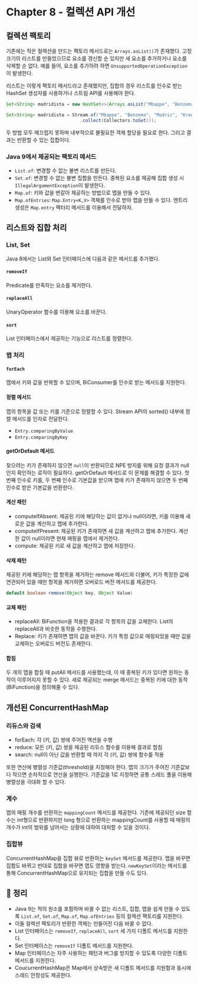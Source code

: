 # Chapter 8 - 컬렉션 API 개선
## 컬렉션 팩토리
기존에는 작은 컬렉션을 만드는 팩토리 메서드로는 `Arrays.asList()`가 존재했다. 고정 크기의 리스트를 만들었으므로 요소를 갱신할 순 있지만 새 요소를 추가하거나 요소를 삭제할 순 없다. 예를 들어, 요소를 추가하려 하면 `UnsupportedOperationException`이 발생한다.

리스트는 이렇게 팩토리 메서드라고 존재했지만, 집합의 경우 리스트를 인수로 받는 HashSet 생성자를 사용하거나 스트림 API를 사용해야 한다.
```java
Set<String> madridista = new HashSet<>(Arrays.asList("Mbappe", "Benzema", "Modric", "Kroos"));

Set<String> madridista = Stream.of("Mbappe", "Benzema", "Modric", "Kroos")
                            .collect(Collectors.toSet());
```

두 방법 모두 매끄럽지 못하며 내부적으로 불필요한 객체 할당을 필요로 한다. 그리고 결과는 반환할 수 있는 집합이다.

### Java 9에서 제공되는 팩토리 메서드
- `List.of`: 변경할 수 없는 불변 리스트를 만든다.
- `Set.of`: 변경할 수 없는 불변 집합을 만든다. 중복된 요소를 제공해 집합 생성 시 `IllegalArgumentException`이 발생한다.
- `Map.of`: 키와 값을 번갈아 제공하는 방법으로 맵을 만들 수 있다.
- `Map.ofEntries`: `Map.Entry<K,V>` 객체를 인수로 받아 맵을 만들 수 있다. 엔트리 생성은 `Map.entry` 팩터리 메서드를 이용해서 전달하자.

## 리스트와 집합 처리
### List, Set
Java 8에서는 List와 Set 인터페이스에 다음과 같은 메서드를 추가했다.
#### `removeIf`
Predicate를 만족하는 요소를 제거한다.

#### `replaceAll`
UnaryOperator 함수를 이용해 요소를 바꾼다.

#### `sort`
List 인터페이스에서 제공하는 기능으로 리스트를 정렬한다.

### 맵 처리
#### `forEach`
맵에서 키와 값을 반복할 수 있으며, BiConsumer를 인수로 받는 메서드를 지원한다.

#### 정렬 메서드
맵의 항목을 값 또는 키를 기준으로 정렬할 수 있다. Stream API의 sorted() 내부에 정렬 메서드를 인자로 전달한다.
- `Entry.comparingByValue`
- `Entry.comparingByKey`

#### getOrDefault 메서드
찾으려는 키가 존재하지 않으면 `null`이 반환되므로 NPE 방지를 위해 요청 결과가 null인지 확인하는 로직이 필요하다. getOrDefault 메서드로 이 문제를 해결할 수 있다. 첫 번째 인수로 키를, 두 번째 인수로 기본값을 받으며 맵에 키가 존재하지 않으면 두 번째 인수로 받은 기본값을 반환한다.

#### 계산 패턴
- computeIfAbsent: 제공된 키에 해당하는 값이 없거나 null이라면, 키를 이용해 새로운 값을 계산하고 맵에 추가한다.
- computeIfPresent: 제공된 키가 존재하면 새 값을 계산하고 맵에 추가한다. 계산한 값이 null이라면 현재 매핑을 맵에서 제거한다.
- compute: 제공된 키로 새 값을 계산하고 맵에 저장한다.

#### 삭제 패턴
제공된 키에 해당하는 맵 항목을 제거하는 remove 메서드와 더불어, 키가 특정한 값에 연관되어 있을 때만 항목을 제거하면 오버로드 버전 메서드를 제공한다.
```java
default boolean remove(Object key, Object Value)
```

#### 교체 패턴
- replaceAll: BiFunction을 적용한 결과로 각 항목의 값을 교체한다. List의 replaceAll과 비슷한 동작을 수행한다.
- Replace: 키가 존재하면 맵의 값을 바꾼다. 키가 특정 값으로 매핑되었을 때만 값을 교체하는 오버로드 버전도 존재한다.

#### 합침
두 개의 맵을 합칠 때 putAll 메서드를 사용했는데, 이 때 중복된 키가 있다면 원하는 동작이 이루어지지 못할 수 있다. 새로 제공되는 merge 메서드는 중복된 키에 대한 동작(BiFunction)을 정의해줄 수 있다.

## 개선된 ConcurrentHashMap
### 리듀스와 검색
- forEach: 각 (키, 값) 쌍에 주어진 액션을 수행
- reduce: 모든 (키, 값) 쌍을 제공된 리듀스 함수를 이용해 결과로 합침
- search: null이 아닌 값을 반환할 때 까지 각 (키, 값) 쌍에 함수를 적용

또한 연산에 병렬성 기준값(threshold)을 지정해야 한다. 맵의 크기가 주어진 기준값보다 작으면 순차적으로 연산을 실행한다. 기준값을 1로 지정하면 공통 스레드 풀을 이용해 병렬성을 극대화 할 수 있다.

### 계수
맵의 매핑 개수를 반환하는 `mappingCount` 메서드를 제공한다. 기존에 제공되던 size 함수는 int형으로 반환하지만 long 형으로 반환하는 mappingCount를 사용할 때 매핑의 개수가 int의 범위를 넘어서는 상황에 대하여 대처할 수 있을 것이다.

### 집합뷰
ConcurrentHashMap을 집합 뷰로 반환하는 `keySet` 메서드를 제공한다. 맵을 바꾸면 집합도 바뀌고 반대로 집합을 바꾸면 맵도 영향을 받는다. `newKeySet`이라는 메서드를 통해 ConcurrentHashMap으로 유지되는 집합을 만들 수도 있다.

## 📌 정리
- Java 9는 적의 원소를 포함하며 바꿀 수 없는 리스트, 집합, 맵을 쉽게 만들 수 있도록 `List.of`, `Set.of`, `Map.of`, `Map.ofEntries` 등의 컬렉션 팩토리를 지원한다.
- 이들 컬렉션 팩토리가 반환한 객체는 만들어진 다음 바꿀 수 없다.
- List 인터페이스는 `removeIf`, `replaceAll`, `sort` 세 가지 디폴트 메서드를 지원한다.
- Set 인터페이스는 `removeIf` 디폴트 메서드를 지원한다.
- Map 인터페이스는 자주 사용하는 패턴과 버그를 방지할 수 있도록 다양한 디폴트 메서드를 지원한다.
- CoucurrentHashMap은 Map에서 상속받은 새 디폴트 메서드를 지원함과 동시에 스레드 안정성도 제공한다.